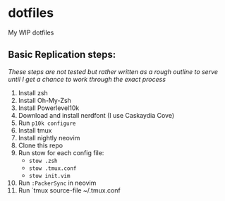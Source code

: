 # dotfiles
My WIP dotfiles

## Basic Replication steps:
*These steps are not tested but rather written as a rough outline to serve until I get a chance to work through the exact process*
1. Install zsh
2. Install Oh-My-Zsh
3. Install Powerlevel10k
4. Download and install nerdfont (I use Caskaydia Cove)
5. Run `p10k configure`
6. Install tmux
7. Install nightly neovim
8. Clone this repo 
9. Run stow for each config file:
    - `stow .zsh`
    - `stow .tmux.conf`
    - `stow init.vim`
10. Run `:PackerSync` in neovim
11. Run `tmux source-file ~/.tmux.conf

